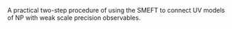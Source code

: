 A practical two-step procedure of using the SMEFT to connect UV models of NP with weak scale precision observables.
